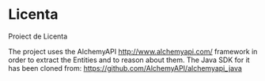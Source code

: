 # Licenta
Proiect de Licenta

The project uses the AlchemyAPI http://www.alchemyapi.com/ framework in order to extract the Entities and to reason about them. The Java SDK for it has been cloned from: https://github.com/AlchemyAPI/alchemyapi_java


